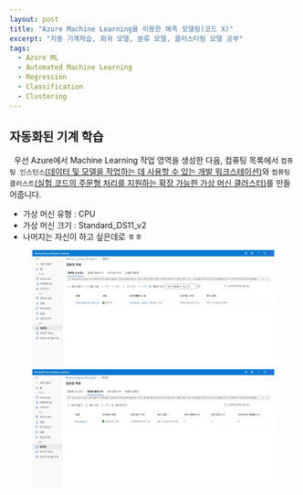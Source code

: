 ```yaml
---
layout: post
title: "Azure Machine Learning을 이용한 예측 모델링(코드 X)"
excerpt: "자동 기계학습, 회귀 모델, 분류 모델, 클러스터링 모델 공부"
tags: 
  - Azure ML
  - Automated Machine Learning
  - Regression
  - Classification
  - Clustering
---
```

## 자동화된 기계 학습
&nbsp; 우선 Azure에서 Machine Learning 작업 영역을 생성한 다음, 컴퓨팅 목록에서 `컴퓨팅 인스턴스`<ins>(데이터 및 모델을 작업하는 데 사용할 수 있는 개발 워크스테이션)</ins>와 `컴퓨팅 클러스트`<ins>(실험 코드의 주문형 처리를 지원하는 확장 가능한 가상 머신 클러스터)</ins>를 만들어줍니다. 

* 가상 머신 유형 : CPU
* 가상 머신 크기 : Standard_DS11_v2
* 나머지는 자신이 하고 싶은데로 ㅎㅎ

<figure class="half">
    <a href="/images/AzureML_Nocode/instance.jpg"><img src="/images/AzureML_Nocode/instance.jpg"></a>
    <a href="/images/AzureML_Nocode/cluster.jpg"><img src="/images/AzureML_Nocode/cluster.jpg"></a>
    <figcaption></figcaption>
</figure>